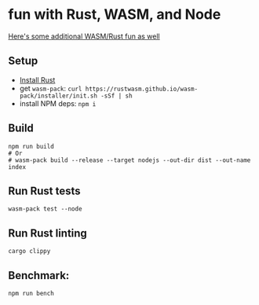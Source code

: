 # fun with Rust, WASM, and Node

[Here's some additional WASM/Rust fun as well](https://github.com/maxnachlinger/maze-challenge) 

## Setup

- [Install Rust](https://www.rust-lang.org/tools/install)
- get `wasm-pack`: `curl https://rustwasm.github.io/wasm-pack/installer/init.sh -sSf | sh`
- install NPM deps: `npm i`

## Build
```shell
npm run build
# Or
# wasm-pack build --release --target nodejs --out-dir dist --out-name index
```

## Run Rust tests
```shell
wasm-pack test --node
```

## Run Rust linting
```shell
cargo clippy
```

## Benchmark:
```shell
npm run bench
```
